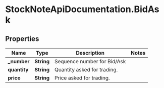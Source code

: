 # StockNoteApiDocumentation.BidAsk

## Properties
Name | Type | Description | Notes
------------ | ------------- | ------------- | -------------
**_number** | **String** | Sequence number for Bid/Ask | 
**quantity** | **String** | Quantity asked for trading. | 
**price** | **String** | Price asked for trading. | 


